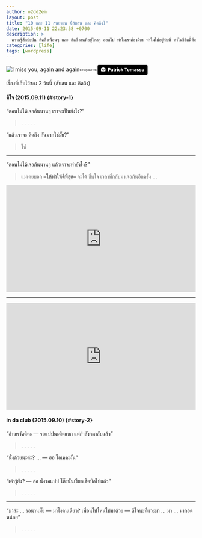 ```yaml
---
author: o2dd2em
layout: post
title: "10 และ 11 กันยายน (สับสน และ คิดถึง)"
date: 2015-09-11 22:23:58 +0700
description: >
  ความรู้สึกปะปน คิดถึงเพื่อนๆ และ คิดถึงคนที่อยู่ไกลๆ ออกไป ทำไมเราต้องมีขา ทำไมไม่อยู่กับที่ ทำไมชีวิตนี้ต้องมีเรื่องราวมากมาย และที่สำคัญ 'การจากไป และ การจากลา' ทำไมถึงได้เศร้านักนะบางที
categories: [life]
tags: [wordpress]
---
```

![I miss you,  again and again](https://res.cloudinary.com/sdees-reallife/image/upload/c_scale,w_400/v1531135602/patrick-tomasso-109607-unsplash.jpg)<sub><sup>ขอบคุณภาพ: </sup></sub> <a style="background-color:black;color:white;text-decoration:none;padding:4px 6px;font-family:-apple-system, BlinkMacSystemFont, &quot;San Francisco&quot;, &quot;Helvetica Neue&quot;, Helvetica, Ubuntu, Roboto, Noto, &quot;Segoe UI&quot;, Arial, sans-serif;font-size:12px;font-weight:bold;line-height:1.2;display:inline-block;border-radius:3px" href="https://unsplash.com/@impatrickt?utm_medium=referral&amp;utm_campaign=photographer-credit&amp;utm_content=creditBadge" target="_blank" rel="noopener noreferrer" title="Download free do whatever you want high-resolution photos from Patrick Tomasso"><span style="display:inline-block;padding:2px 3px"><svg xmlns="http://www.w3.org/2000/svg" style="height:12px;width:auto;position:relative;vertical-align:middle;top:-1px;fill:white" viewBox="0 0 32 32"><title>unsplash-logo</title><path d="M20.8 18.1c0 2.7-2.2 4.8-4.8 4.8s-4.8-2.1-4.8-4.8c0-2.7 2.2-4.8 4.8-4.8 2.7.1 4.8 2.2 4.8 4.8zm11.2-7.4v14.9c0 2.3-1.9 4.3-4.3 4.3h-23.4c-2.4 0-4.3-1.9-4.3-4.3v-15c0-2.3 1.9-4.3 4.3-4.3h3.7l.8-2.3c.4-1.1 1.7-2 2.9-2h8.6c1.2 0 2.5.9 2.9 2l.8 2.4h3.7c2.4 0 4.3 1.9 4.3 4.3zm-8.6 7.5c0-4.1-3.3-7.5-7.5-7.5-4.1 0-7.5 3.4-7.5 7.5s3.3 7.5 7.5 7.5c4.2-.1 7.5-3.4 7.5-7.5z"></path></svg></span><span style="display:inline-block;padding:2px 3px">Patrick Tomasso</span></a>

เรื่องที่เก็บไว้ของ 2 วันนี้ (สับสน และ คิดถึง)

#### ดีใจ (2015.09.11) {#story-1}
“ตอนไม่ได้เจอกันนานๆ เราจะเป็นยังไง?”
> . . . . .

“แล้วเราจะ คิดถึง กันมากใช่มั๊ย?”
> ใช่
---

“ตอนไม่ได้เจอกันนานๆ แล้วเราจะทำยังไง?”
> แม่เคยบอก **–ให้ทำให้ดีที่สุด–** จะได้ ชื่นใจ เวลาที่กลับมาเจอกันอีกครั้ง …

<div style="position:relative;width:100%;height:0;padding-bottom:56.25%;">
<iframe style="width:100%;height:100%;position:absolute;top:0;left:0;" src="https://www.youtube.com/embed/k_ivRDzYi0s" frameborder="0" allow="autoplay; encrypted-media" allowfullscreen>
</iframe>
</div>

---

<div style="position:relative;width:100%;height:0;padding-bottom:56.25%;">
<iframe style="width:100%;height:100%;position:absolute;top:0;left:0;" src="https://www.youtube.com/embed/S_E2EHVxNAE" frameborder="0" allow="autoplay; encrypted-media" allowfullscreen>
</iframe>
</div>

#### in da club (2015.09.10) {#story-2}
“อ้าวหวัดดีคะ — รอแปปนะติดแขก แต่กำลังจะกลับแล้ว”
> . . . . .

“นั่งด้วยนะค่ะ? ... — อ๋อ โอเคคะงั้น”
> . . . . .

“เค้ารู้ยัง? — อ๋อ นั่งรอแปป โต๊ะนั้นเรียกเช็คบิลไปแล้ว”
> . . . . .
---

“มาล่ะ ... รอนานมั๊ย — มาไงคนเดียว? เพื่อนไปไหนไม่มาด้วย — ดีใจนะที่แวะมา ... มา ... มากอดหน่อย”
> . . . . .
